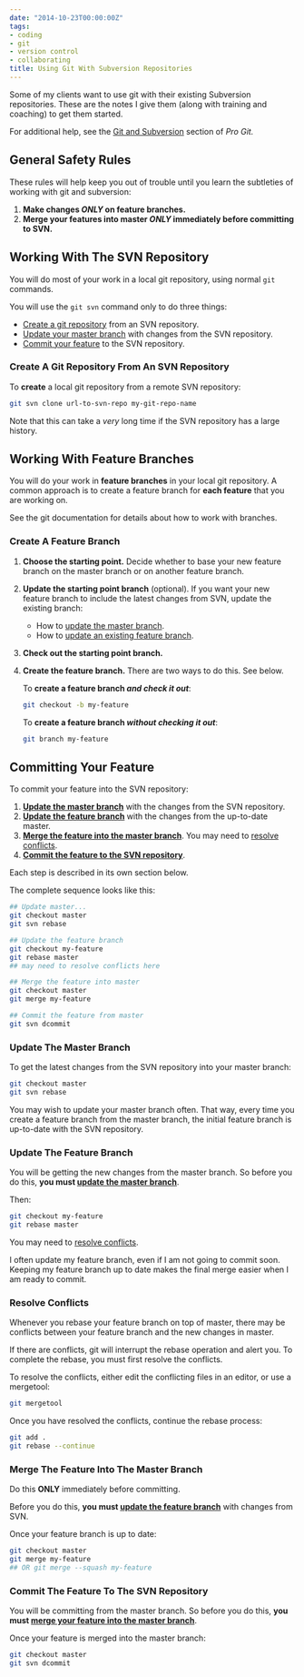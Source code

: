 ```yaml
---
date: "2014-10-23T00:00:00Z"
tags:
- coding
- git
- version control
- collaborating
title: Using Git With Subversion Repositories
---
```


Some of my clients want to use git
with their existing Subversion repositories.
These are the notes I give them
(along with training and coaching)
to get them started.

For additional help, see the
[Git and Subversion](http://git-scm.com/book/ch8-1.html)
section of _Pro Git._

## General Safety Rules

These rules will help keep you out of trouble
until you learn the subtleties
of working with git and subversion:

1.  **Make changes
    _ONLY_
    on feature branches.**
1.  **Merge your features into master
    _ONLY_
    immediately before committing to SVN.**

## Working With The SVN Repository

You will do most of your work
in a local git repository,
using normal `git` commands.

You will use the `git svn` command
only to do three things:

-   [Create a git repository](#create-a-git-repository-from-an-svn-repository)
    from an SVN repository.
-   [Update your master branch](#update-the-master-branch)
    with changes from the SVN repository.
-   [Commit your feature](#commit-the-feature-to-the-svn-repository)
    to the SVN repository.

###  Create A Git Repository From An SVN Repository

To **create** a local git repository
from a remote SVN repository:

~~~ bash
git svn clone url-to-svn-repo my-git-repo-name
~~~

Note that this can take a _very_ long time
if the SVN repository has a large history.

## Working With Feature Branches

You will do your work
in **feature branches**
in your local git repository.
A common approach
is to create a feature branch
for **each feature** that you are working on.

See the git documentation
for details about how to work with branches.

### Create A Feature Branch

1.  **Choose the starting point.**
    Decide whether
    to base your new feature branch
    on the master branch
    or on another feature branch.
1.  **Update the starting point branch** (optional).
    If you want
    your new feature branch
    to include the latest changes from SVN,
    update the existing branch:
    -   How to
        [update the master branch](#update-the-master-branch).
    -   How to
        [update an existing feature branch](#update-the-feature-branch).
1.  **Check out the starting point branch.**
1.  **Create the feature branch.**
    There are two ways to do this.
    See below.

    To
    **create a feature branch
    _and check it out_**:

    ~~~ bash
    git checkout -b my-feature
    ~~~

    To
    **create a feature branch
    _without checking it out_**:

    ~~~ bash
    git branch my-feature
    ~~~

## Committing Your Feature

To commit your feature
into the SVN repository:

1.  **[Update the master branch](#update-the-master-branch)**
    with the changes from the SVN repository.
1.  **[Update the feature branch](#update-the-feature-branch)**
    with the changes from the
    up-to-date master.
1.  **[Merge the feature into the master branch](#merge-the-feature-into-the-master-branch)**.
    You may need to
    [resolve conflicts](#resolve-conflicts).
1.  **[Commit the feature to the SVN repository](#commit-the-feature-to-the-svn-repository)**.

Each step is described in its own section below.

The complete sequence looks like this:

~~~ bash
## Update master...
git checkout master
git svn rebase

## Update the feature branch
git checkout my-feature
git rebase master
## may need to resolve conflicts here

## Merge the feature into master
git checkout master
git merge my-feature

## Commit the feature from master
git svn dcommit
~~~

### Update The Master Branch

To get the latest changes
from the SVN repository
into your master branch:

~~~ bash
git checkout master
git svn rebase
~~~

You may wish to update your master branch often.
That way,
every time you create a feature branch
from the master branch,
the initial feature branch
is up-to-date with the SVN repository.

### Update The Feature Branch

You will be getting the new changes
from the master branch.
So before you do this,
**you must
[update the master branch](#update-the-master-branch)**.

Then:

~~~ bash
git checkout my-feature
git rebase master
~~~

You may need to [resolve conflicts](#resolve-conflicts).

I often update my feature branch,
even if I am not going to commit soon.
Keeping my feature branch up to date
makes the final merge easier
when I am ready to commit.

### Resolve Conflicts

Whenever you rebase your feature branch
on top of master,
there may be conflicts
between your feature branch
and the new changes in master.

If there are conflicts,
git will interrupt the rebase operation
and alert you.
To complete the rebase,
you must first resolve the conflicts.

To resolve the conflicts,
either edit the conflicting files in an editor,
or use a mergetool:

~~~ bash
git mergetool
~~~

Once you have resolved the conflicts,
continue the rebase process:

~~~ bash
git add .
git rebase --continue
~~~

### Merge The Feature Into The Master Branch

Do this **ONLY** immediately before committing.

Before you do this,
**you must
[update the feature branch](#update-the-feature-branch)**
with changes from SVN.

Once your feature branch is up to date:

~~~ bash
git checkout master
git merge my-feature
## OR git merge --squash my-feature
~~~

### Commit The Feature To The SVN Repository

You will be committing from the master branch.
So before you do this,
**you must
[merge your feature into the master branch](#merge-the-feature-into-the-master-branch)**.

Once your feature is merged into the master branch:

~~~ bash
git checkout master
git svn dcommit
~~~
